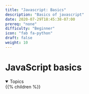 ```yaml
---
title: "Javascript: Basics"
description: "Basics of javascript"
date: 2020-07-29T18:45:38-07:00
prereq: "none"
difficulty: "Beginner"
icon: "fab fa-python"
draft: false
weight: 10
---
```


# JavaScript basics
<details open>
<summary>Topics</summary>
{{% children %}}
</details>
